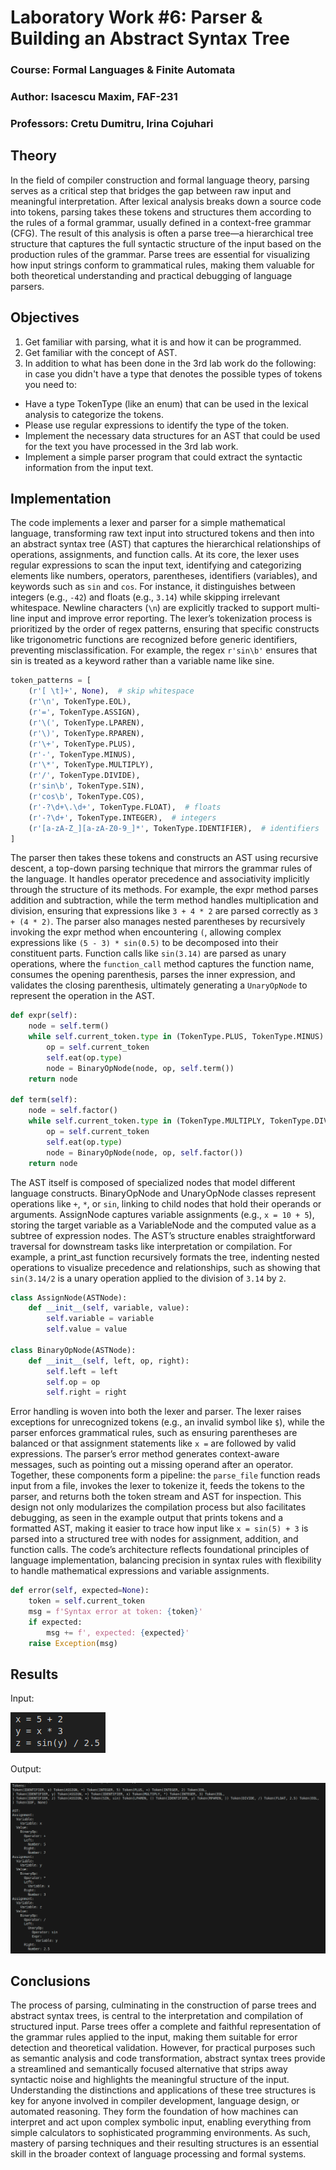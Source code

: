 # Laboratory Work #6: Parser & Building an Abstract Syntax Tree
### Course: Formal Languages & Finite Automata
### Author: Isacescu Maxim, FAF-231
### Professors: Cretu Dumitru, Irina Cojuhari

## Theory
In the field of compiler construction and formal language theory, parsing serves as a critical step that bridges the gap between raw input and meaningful interpretation. After lexical analysis breaks down a source code into tokens, parsing takes these tokens and structures them according to the rules of a formal grammar, usually defined in a context-free grammar (CFG). The result of this analysis is often a parse tree—a hierarchical tree structure that captures the full syntactic structure of the input based on the production rules of the grammar. Parse trees are essential for visualizing how input strings conform to grammatical rules, making them valuable for both theoretical understanding and practical debugging of language parsers.

## Objectives
1. Get familiar with parsing, what it is and how it can be programmed.   
2. Get familiar with the concept of AST.   
3. In addition to what has been done in the 3rd lab work do the following: in case you didn't have a type that denotes the possible types of tokens you need to:   
  - Have a type TokenType (like an enum) that can be used in the lexical analysis to categorize the tokens.   
  - Please use regular expressions to identify the type of the token.   
  - Implement the necessary data structures for an AST that could be used for the text you have processed in the 3rd lab work.   
  - Implement a simple parser program that could extract the syntactic information from the input text.   

## Implementation
The code implements a lexer and parser for a simple mathematical language, transforming raw text input into structured tokens and then into an abstract syntax tree (AST) that captures the hierarchical relationships of operations, assignments, and function calls. At its core, the lexer uses regular expressions to scan the input text, identifying and categorizing elements like numbers, operators, parentheses, identifiers (variables), and keywords such as `sin` and `cos`. For instance, it distinguishes between integers (e.g., `-42`) and floats (e.g., `3.14`) while skipping irrelevant whitespace. Newline characters (`\n`) are explicitly tracked to support multi-line input and improve error reporting. The lexer’s tokenization process is prioritized by the order of regex patterns, ensuring that specific constructs like trigonometric functions are recognized before generic identifiers, preventing misclassification. For example, the regex `r'sin\b'` ensures that sin is treated as a keyword rather than a variable name like sine.

```python
token_patterns = [  
    (r'[ \t]+', None),  # skip whitespace  
    (r'\n', TokenType.EOL),
    (r'=', TokenType.ASSIGN),  
    (r'\(', TokenType.LPAREN),  
    (r'\)', TokenType.RPAREN),  
    (r'\+', TokenType.PLUS),  
    (r'-', TokenType.MINUS),  
    (r'\*', TokenType.MULTIPLY),  
    (r'/', TokenType.DIVIDE),  
    (r'sin\b', TokenType.SIN),  
    (r'cos\b', TokenType.COS),  
    (r'-?\d+\.\d+', TokenType.FLOAT),  # floats  
    (r'-?\d+', TokenType.INTEGER),  # integers  
    (r'[a-zA-Z_][a-zA-Z0-9_]*', TokenType.IDENTIFIER),  # identifiers  
]  
```

The parser then takes these tokens and constructs an AST using recursive descent, a top-down parsing technique that mirrors the grammar rules of the language. It handles operator precedence and associativity implicitly through the structure of its methods. For example, the expr method parses addition and subtraction, while the term method handles multiplication and division, ensuring that expressions like `3 + 4 * 2` are parsed correctly as `3 + (4 * 2)`. The parser also manages nested parentheses by recursively invoking the expr method when encountering `(`, allowing complex expressions like `(5 - 3) * sin(0.5)` to be decomposed into their constituent parts. Function calls like `sin(3.14)` are parsed as unary operations, where the `function_call` method captures the function name, consumes the opening parenthesis, parses the inner expression, and validates the closing parenthesis, ultimately generating a `UnaryOpNode` to represent the operation in the AST.

```python
def expr(self):  
    node = self.term()  
    while self.current_token.type in (TokenType.PLUS, TokenType.MINUS):  
        op = self.current_token  
        self.eat(op.type)  
        node = BinaryOpNode(node, op, self.term())  
    return node  

def term(self):  
    node = self.factor()  
    while self.current_token.type in (TokenType.MULTIPLY, TokenType.DIVIDE):  
        op = self.current_token  
        self.eat(op.type)  
        node = BinaryOpNode(node, op, self.factor())  
    return node  
```

The AST itself is composed of specialized nodes that model different language constructs. BinaryOpNode and UnaryOpNode classes represent operations like `+`, `*`, or `sin`, linking to child nodes that hold their operands or arguments. AssignNode captures variable assignments (e.g., `x = 10 + 5`), storing the target variable as a VariableNode and the computed value as a subtree of expression nodes. The AST’s structure enables straightforward traversal for downstream tasks like interpretation or compilation. For example, a print_ast function recursively formats the tree, indenting nested operations to visualize precedence and relationships, such as showing that `sin(3.14/2` is a unary operation applied to the division of `3.14` by `2`.

```python
class AssignNode(ASTNode):  
    def __init__(self, variable, value):  
        self.variable = variable
        self.value = value

class BinaryOpNode(ASTNode):  
    def __init__(self, left, op, right):  
        self.left = left
        self.op = op
        self.right = right
```

Error handling is woven into both the lexer and parser. The lexer raises exceptions for unrecognized tokens (e.g., an invalid symbol like `$`), while the parser enforces grammatical rules, such as ensuring parentheses are balanced or that assignment statements like `x =` are followed by valid expressions. The parser’s error method generates context-aware messages, such as pointing out a missing operand after an operator. Together, these components form a pipeline: the `parse_file` function reads input from a file, invokes the lexer to tokenize it, feeds the tokens to the parser, and returns both the token stream and AST for inspection. This design not only modularizes the compilation process but also facilitates debugging, as seen in the example output that prints tokens and a formatted AST, making it easier to trace how input like `x = sin(5) + 3` is parsed into a structured tree with nodes for assignment, addition, and function calls. The code’s architecture reflects foundational principles of language implementation, balancing precision in syntax rules with flexibility to handle mathematical expressions and variable assignments.

```python
def error(self, expected=None):  
    token = self.current_token  
    msg = f'Syntax error at token: {token}'  
    if expected:  
        msg += f', expected: {expected}'  
    raise Exception(msg)  
```


## Results

Input:

<img src="input.png">

Output:

<img src="output.png">


## Conclusions
The process of parsing, culminating in the construction of parse trees and abstract syntax trees, is central to the interpretation and compilation of structured input. Parse trees offer a complete and faithful representation of the grammar rules applied to the input, making them suitable for error detection and theoretical validation. However, for practical purposes such as semantic analysis and code transformation, abstract syntax trees provide a streamlined and semantically focused alternative that strips away syntactic noise and highlights the meaningful structure of the input. Understanding the distinctions and applications of these tree structures is key for anyone involved in compiler development, language design, or automated reasoning. They form the foundation of how machines can interpret and act upon complex symbolic input, enabling everything from simple calculators to sophisticated programming environments. As such, mastery of parsing techniques and their resulting structures is an essential skill in the broader context of language processing and formal systems.
